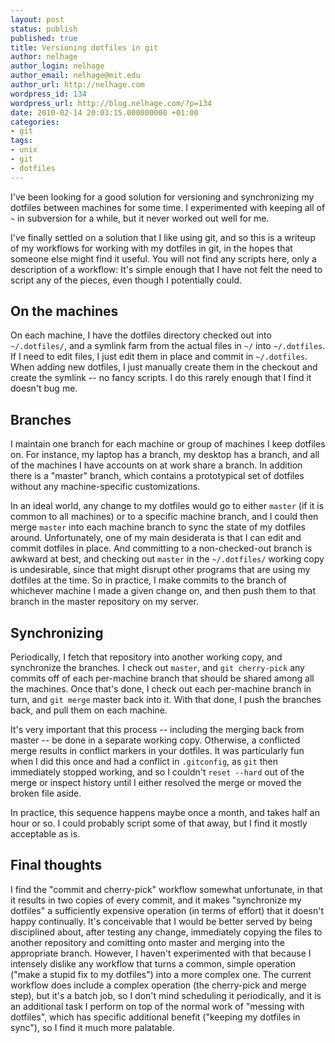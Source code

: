 ```yaml
---
layout: post
status: publish
published: true
title: Versioning dotfiles in git
author: nelhage
author_login: nelhage
author_email: nelhage@mit.edu
author_url: http://nelhage.com
wordpress_id: 134
wordpress_url: http://blog.nelhage.com/?p=134
date: 2010-02-14 20:03:15.000000000 +01:00
categories:
- git
tags:
- unix
- git
- dotfiles
---
```

I've been looking for a good solution for versioning and synchronizing
my dotfiles between machines for some time. I experimented with
keeping all of `~` in subversion for a while, but it never worked out
well for me.

I've finally settled on a solution that I like using git, and so this
is a writeup of my workflows for working with my dotfiles in git, in
the hopes that someone else might find it useful. You will not find
any scripts here, only a description of a workflow: It's simple enough that I have not felt the need to script any of the pieces, even though I potentially could.

## On the machines

On each machine, I have the dotfiles directory checked out into
`~/.dotfiles/`, and a symlink farm from the actual files in `~/` into
`~/.dotfiles`. If I need to edit files, I just edit them in place and
commit in `~/.dotfiles`. When adding new dotfiles, I just manually
create them in the checkout and create the symlink -- no fancy
scripts. I do this rarely enough that I find it doesn't bug me.

## Branches

I maintain one branch for each machine or group of machines I keep
dotfiles on. For instance, my laptop has a branch, my desktop has a
branch, and all of the machines I have accounts on at work share a
branch. In addition there is a "master" branch, which contains a
prototypical set of dotfiles without any machine-specific
customizations.

In an ideal world, any change to my dotfiles would go to either
`master` (if it is common to all machines) or to a specific machine
branch, and I could then merge `master` into each machine branch to
sync the state of my dotfiles around. Unfortunately, one of my main
desiderata is that I can edit and commit dotfiles in place. And
committing to a non-checked-out branch is awkward at best, and
checking out `master` in the `~/.dotfiles/` working copy is
undesirable, since that might disrupt other programs that are using my
dotfiles at the time. So in practice, I make commits to the branch of
whichever machine I made a given change on, and then push them to that
branch in the master repository on my server.

## Synchronizing

Periodically, I fetch that repository into another working copy, and
synchronize the branches. I check out `master`, and `git cherry-pick`
any commits off of each per-machine branch that should be shared among
all the machines. Once that's done, I check out each per-machine
branch in turn, and `git merge` master back into it. With that done, I
push the branches back, and pull them on each machine.

It's very important that this process -- including the merging back
from master -- be done in a separate working copy. Otherwise, a
conflicted merge results in conflict markers in your dotfiles. It was
particularly fun when I did this once and had a conflict in
`.gitconfig`, as `git` then immediately stopped working, and so I
couldn't `reset --hard` out of the merge or inspect history until I
either resolved the merge or moved the broken file aside.

In practice, this sequence happens maybe once a month, and takes half
an hour or so. I could probably script some of that away, but I find
it mostly acceptable as is.

## Final thoughts

I find the "commit and cherry-pick" workflow somewhat unfortunate, in that it results in two copies of every commit, and it makes "synchronize my dotfiles" a sufficiently expensive operation (in terms of effort) that it doesn't happy continually. It's conceivable that I would be better served by being disciplined about, after testing any change, immediately copying the files to another repository and comitting onto master and merging into the appropriate branch. However, I haven't experimented with that because I intensely dislike any workflow that turns a common, simple operation ("make a stupid fix to my dotfiles") into a more complex one. The current workflow does include a complex operation (the cherry-pick and merge step), but it's a batch job, so I don't mind scheduling it periodically, and it is an additional task I perform on top of the normal work of "messing with dotfiles", which has specific additional benefit ("keeping my dotfiles in sync"), so I find it much more palatable.
